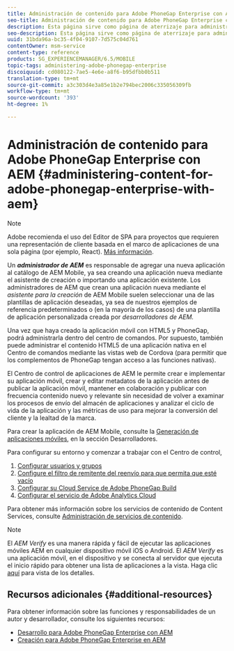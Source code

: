 ```yaml
---
title: Administración de contenido para Adobe PhoneGap Enterprise con AEM
seo-title: Administración de contenido para Adobe PhoneGap Enterprise con AEM
description: Esta página sirve como página de aterrizaje para administrar Adobe PhoneGap Enterprise.
seo-description: Esta página sirve como página de aterrizaje para administrar Adobe PhoneGap Enterprise.
uuid: 31bda96a-bc35-4f04-9107-7d575c04d761
contentOwner: msm-service
content-type: reference
products: SG_EXPERIENCEMANAGER/6.5/MOBILE
topic-tags: administering-adobe-phonegap-enterprise
discoiquuid: cd080122-7ae5-4e6e-a8f6-b95dfbb0b511
translation-type: tm+mt
source-git-commit: a3c303d4e3a85e1b2e794bec2006c335056309fb
workflow-type: tm+mt
source-wordcount: '393'
ht-degree: 1%

---
```



# Administración de contenido para Adobe PhoneGap Enterprise con AEM {#administering-content-for-adobe-phonegap-enterprise-with-aem}

>[!NOTE]
>
>Adobe recomienda el uso del Editor de SPA para proyectos que requieren una representación de cliente basada en el marco de aplicaciones de una sola página (por ejemplo, React). [Más información](/help/sites-developing/spa-overview.md).

Un ***administrador de AEM*** es responsable de agregar una nueva aplicación al catálogo de AEM Mobile, ya sea creando una aplicación nueva mediante el asistente de creación o importando una aplicación existente. Los administradores de AEM que crean una aplicación nueva mediante el *asistente para la creación* de AEM Mobile suelen seleccionar una de las plantillas de aplicación deseadas, ya sea de nuestros ejemplos de referencia predeterminados o (en la mayoría de los casos) de una plantilla de aplicación personalizada creada por *desarrolladores de AEM.*

Una vez que haya creado la aplicación móvil con HTML5 y PhoneGap, podrá administrarla dentro del centro de comandos. Por supuesto, también puede administrar el contenido HTML5 de una aplicación nativa en el Centro de comandos mediante las vistas web de Cordova (para permitir que los complementos de PhoneGap tengan acceso a las funciones nativas).

El Centro de control de aplicaciones de AEM le permite crear e implementar su aplicación móvil, crear y editar metadatos de la aplicación antes de publicar la aplicación móvil, mantener en colaboración y publicar con frecuencia contenido nuevo y relevante sin necesidad de volver a examinar los procesos de envío del almacén de aplicaciones y analizar el ciclo de vida de la aplicación y las métricas de uso para mejorar la conversión del cliente y la lealtad de la marca.

Para crear la aplicación de AEM Mobile, consulte la [Generación de aplicaciones móviles](/help/mobile/building-app-mobile-phonegap.md), en la sección Desarrolladores.

Para configurar su entorno y comenzar a trabajar con el Centro de control,

1. [Configurar usuarios y grupos](/help/mobile/configure-users-groups.md)
1. [Configure el filtro de remitente del reenvío para que permita que esté vacío](/help/mobile/setting-referrer-filter-empty.md)
1. [Configurar su Cloud Service de Adobe PhoneGap Build](/help/mobile/configure-phonegap-build-cloud.md)
1. [Configurar el servicio de Adobe Analytics Cloud](/help/mobile/configure-adobe-mobile-cloud-service.md)

Para obtener más información sobre los servicios de contenido de Content Services, consulte [Administración de servicios de contenido](/help/mobile/developing-content-services.md).

>[!NOTE]
>
>El *AEM Verify* es una manera rápida y fácil de ejecutar las aplicaciones móviles AEM en cualquier dispositivo móvil iOS o Android. El *AEM Verify* es una aplicación móvil, en el dispositivo y se conecta al servidor que ejecuta el inicio rápido para obtener una lista de aplicaciones a la vista. Haga clic [aquí](/help/mobile/phonegap-mobile-quickstart.md) para vista de los detalles.

## Recursos adicionales {#additional-resources}

Para obtener información sobre las funciones y responsabilidades de un autor y desarrollador, consulte los siguientes recursos:

* [Desarrollo para Adobe PhoneGap Enterprise con AEM](/help/mobile/developing-in-phonegap.md)
* [Creación para Adobe PhoneGap Enterprise en AEM](/help/mobile/phonegap.md)
